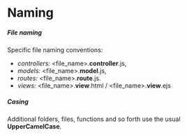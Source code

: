 # Naming

##### File naming

Specific file naming conventions:
- *controllers:* <file_name>.**controller**.js,
- *models:* <file_name>.**model**.js,
- *routes:* <file_name>.**route**.js.
- *views:* <file_name>.**view**.html / <file_name>.**view**.ejs

##### Casing

Additional folders, files, functions and so forth use the usual **UpperCamelCase**.